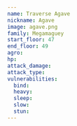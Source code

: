 ```yaml
---
name: Traverse Agave
nickname: Agave
image: agave.png
family: Megamaguey
start_floor: 47
end_floor: 49
agro: 
hp: 
attack_damage: 
attack_type: 
vulnerabilities:
  bind: 
  heavy: 
  sleep: 
  slow: 
  stun: 
---
```

